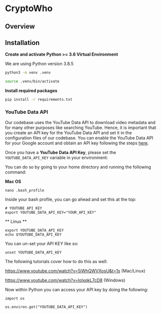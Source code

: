 # CryptoWho

## Overview

## Installation

**Create and activate Python >= 3.6 Virtual Environment**

We are using Python version 3.8.5

```bash
python3 -m venv .venv

source .venv/bin/activate
```
**Install required packages**
```bash
pip install -r requirements.txt
```

### YouTube Data API
Our codebase uses the YouTube Data API to download video metadata and for many other purposes like searching YouTube. 
Hence, it is important that you create an API key for the YouTube Data API and set it in the configuration files of our codebase.
You can enable the YouTube Data API for your Google account and obtain an API key following the steps <a href="https://developers.google.com/youtube/v3/getting-started">here</a>.

Once you have a **YouTube Data API Key**, please set the ```YOUTUBE_DATA_API_KEY``` variable in your environment:

You can do so by going to your home directory and running the following command:

**Mac OS**

```
nano .bash_profile
```

Inside your bash profile, you can go ahead and set this at the top:

```
# YOUTUBE API KEY
export YOUTUBE_DATA_API_KEY="YOUR_API_KEY"
```

** Linux **
```
export YOUTUBE_DATA_API_KEY
echo $YOUTUBE_DATA_API_KEY
```

You can un-set your API KEY like so:
```
unset YOUTUBE_DATA_API_KEY
```

The following tutorials cover how to do this as well:

https://www.youtube.com/watch?v=5iWhQWVXosU&t=1s (Mac/Linux)

https://www.youtube.com/watch?v=IolxqkL7cD8 (Windows)

Now within Python you can access your API key by doing the following:
```
import os

os.environ.get("YOUTUBE_DATA_API_KEY")
```
